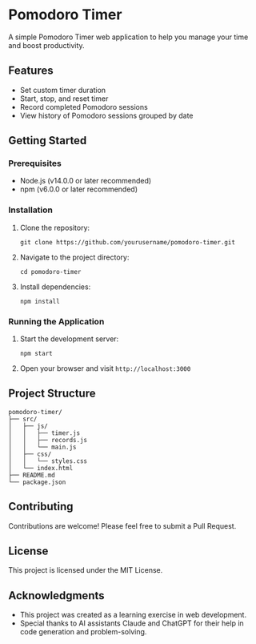 # Pomodoro Timer

A simple Pomodoro Timer web application to help you manage your time and boost productivity.

## Features

- Set custom timer duration
- Start, stop, and reset timer
- Record completed Pomodoro sessions
- View history of Pomodoro sessions grouped by date

## Getting Started

### Prerequisites

- Node.js (v14.0.0 or later recommended)
- npm (v6.0.0 or later recommended)

### Installation

1. Clone the repository:
   ```
   git clone https://github.com/yourusername/pomodoro-timer.git
   ```

2. Navigate to the project directory:
   ```
   cd pomodoro-timer
   ```

3. Install dependencies:
   ```
   npm install
   ```

### Running the Application

1. Start the development server:
   ```
   npm start
   ```

2. Open your browser and visit `http://localhost:3000`

## Project Structure

```
pomodoro-timer/
├── src/
│   ├── js/
│   │   ├── timer.js
│   │   ├── records.js
│   │   └── main.js
│   ├── css/
│   │   └── styles.css
│   └── index.html
├── README.md
└── package.json
```

## Contributing

Contributions are welcome! Please feel free to submit a Pull Request.

## License

This project is licensed under the MIT License.

## Acknowledgments

- This project was created as a learning exercise in web development.
- Special thanks to AI assistants Claude and ChatGPT for their help in code generation and problem-solving.